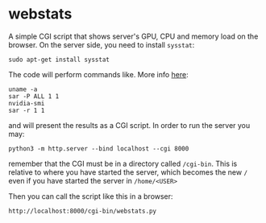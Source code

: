 # webstats
A simple CGI script that shows server's GPU, CPU and memory load on the browser. On the server side, you need to install `sysstat`:

    sudo apt-get install sysstat

    
The code will perform commands like. More info [here](http://www.thegeekstuff.com/2011/03/sar-examples/?utm_source=feedburner):

    uname -a
    sar -P ALL 1 1
    nvidia-smi
    sar -r 1 1

and will present the results as a CGI script. In order to run the server you may:

    python3 -m http.server --bind localhost --cgi 8000

remember that the CGI must be in a directory called `/cgi-bin`. This is relative
to where you have started the server, which becomes the new `/` even if you
have started the server in `/home/<USER>`

Then you can call the script like this in a browser:

    http://localhost:8000/cgi-bin/webstats.py
